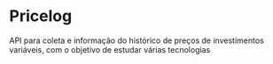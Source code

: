 # Pricelog
API para coleta e informação do histórico de preços de investimentos variáveis, com o objetivo de estudar várias tecnologias
